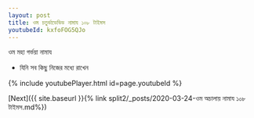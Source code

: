 ```yaml
---
layout: post
title: ওম চতুর্ভাডেভিড নামায ১০৮ টাইমস
youtubeId: kxfoFOG5QJo
---
```

 
 
 ওম মহা গর্ভয়া নামায  
 
 -  যিনি সব কিছু নিজের মধ্যে রাখেন 
 
  
 
  
 
 
 
 
 
 


{% include youtubePlayer.html id=page.youtubeId %}
 
[Next]({{ site.baseurl }}{% link  split2/_posts/2020-03-24-ওম অচালায় নামায ১০৮ টাইমস.md%})
 
